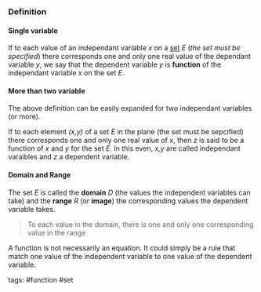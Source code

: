 ### Definition
#### Single variable

If to each value of an independant variable *x* on a [set](Set.md) *E* (*the set must be specified*) there corresponds one and only one real value of the dependant variable *y*, we say that the dependent variable *y* is **function** of the independant variable *x* on the set *E*.

#### More than two variable

The above definition can be easily expanded for two independant variables (or more).

If to each element *(x,y)* of a set *E* in the plane (the set must be sepcified) there corresponds one and only one real value of x, then *z* is said to be a function of *x* and *y* for the set *E*. In this even, *x,y* are called independant varaibles and *z* a dependent variable.

#### Domain and Range

The set *E* is called the **domain** *D* (the values the independent variables can take) and the **range** *R* (or **image**) the corresponding values the dependent variable takes. 

> To each value in the domain, there is one and only one corresponding value in the range

A function is not necessarily an equation. It could simply be a rule that match one value of the independent variable to one value of the dependent variable.


tags: #function #set 